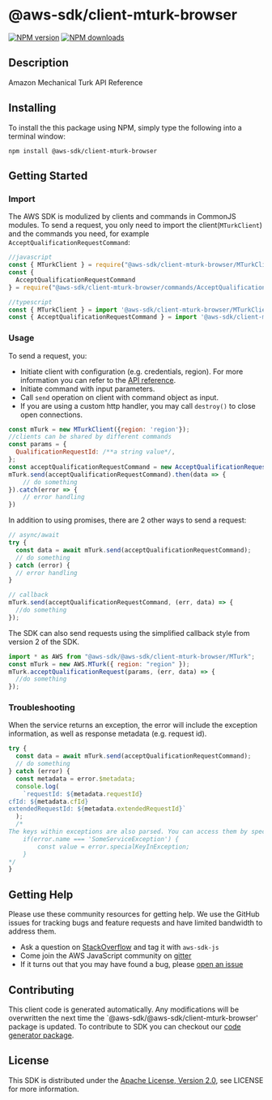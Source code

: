 # @aws-sdk/client-mturk-browser

[![NPM version](https://img.shields.io/npm/v/@aws-sdk/client-mturk-browser/preview.svg)](https://www.npmjs.com/package/@aws-sdk/client-mturk-browser)
[![NPM downloads](https://img.shields.io/npm/dm/@aws-sdk/client-mturk-browser.svg)](https://www.npmjs.com/package/@aws-sdk/client-mturk-browser)

## Description

<fullname>Amazon Mechanical Turk API Reference</fullname>

## Installing

To install the this package using NPM, simply type the following into a terminal window:

```
npm install @aws-sdk/client-mturk-browser
```

## Getting Started

### Import

The AWS SDK is modulized by clients and commands in CommonJS modules. To send a request, you only need to import the client(`MTurkClient`) and the commands you need, for example `AcceptQualificationRequestCommand`:

```javascript
//javascript
const { MTurkClient } = require("@aws-sdk/client-mturk-browser/MTurkClient");
const {
  AcceptQualificationRequestCommand
} = require("@aws-sdk/client-mturk-browser/commands/AcceptQualificationRequestCommand");
```

```javascript
//typescript
const { MTurkClient } = import '@aws-sdk/client-mturk-browser/MTurkClient';
const { AcceptQualificationRequestCommand } = import '@aws-sdk/client-mturk-browser/commands/AcceptQualificationRequestCommand';
```

### Usage

To send a request, you:

- Initiate client with configuration (e.g. credentials, region). For more information you can refer to the [API reference][].
- Initiate command with input parameters.
- Call `send` operation on client with command object as input.
- If you are using a custom http handler, you may call `destroy()` to close open connections.

```javascript
const mTurk = new MTurkClient({region: 'region'});
//clients can be shared by different commands
const params = {
  QualificationRequestId: /**a string value*/,
};
const acceptQualificationRequestCommand = new AcceptQualificationRequestCommand(params);
mTurk.send(acceptQualificationRequestCommand).then(data => {
    // do something
}).catch(error => {
    // error handling
})
```

In addition to using promises, there are 2 other ways to send a request:

```javascript
// async/await
try {
  const data = await mTurk.send(acceptQualificationRequestCommand);
  // do something
} catch (error) {
  // error handling
}
```

```javascript
// callback
mTurk.send(acceptQualificationRequestCommand, (err, data) => {
  //do something
});
```

The SDK can also send requests using the simplified callback style from version 2 of the SDK.

```javascript
import * as AWS from "@aws-sdk/@aws-sdk/client-mturk-browser/MTurk";
const mTurk = new AWS.MTurk({ region: "region" });
mTurk.acceptQualificationRequest(params, (err, data) => {
  //do something
});
```

### Troubleshooting

When the service returns an exception, the error will include the exception information, as well as response metadata (e.g. request id).

```javascript
try {
  const data = await mTurk.send(acceptQualificationRequestCommand);
  // do something
} catch (error) {
  const metadata = error.$metadata;
  console.log(
    `requestId: ${metadata.requestId}
cfId: ${metadata.cfId}
extendedRequestId: ${metadata.extendedRequestId}`
  );
  /*
The keys within exceptions are also parsed. You can access them by specifying exception names:
    if(error.name === 'SomeServiceException') {
        const value = error.specialKeyInException;
    }
*/
}
```

## Getting Help

Please use these community resources for getting help. We use the GitHub issues for tracking bugs and feature requests and have limited bandwidth to address them.

- Ask a question on [StackOverflow](https://stackoverflow.com/questions/tagged/aws-sdk-js) and tag it with `aws-sdk-js`
- Come join the AWS JavaScript community on [gitter](https://gitter.im/aws/aws-sdk-js-v3)
- If it turns out that you may have found a bug, please [open an issue](https://github.com/aws/aws-sdk-js-v3/issues)

## Contributing

This client code is generated automatically. Any modifications will be overwritten the next time the `@aws-sdk/@aws-sdk/client-mturk-browser' package is updated. To contribute to SDK you can checkout our [code generator package][].

## License

This SDK is distributed under the
[Apache License, Version 2.0](http://www.apache.org/licenses/LICENSE-2.0),
see LICENSE for more information.

[code generator package]: https://github.com/aws/aws-sdk-js-v3/tree/master/packages/service-types-generator
[api reference]: https://docs.aws.amazon.com/AWSJavaScriptSDK/latest/

